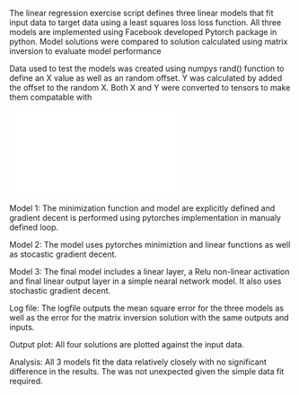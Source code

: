 The linear regression exercise script defines three linear models that fit input data to target data using a least squares loss loss function.  All three models are implemented using Facebook developed Pytorch package in python. Model solutions were compared to solution calculated using matrix inversion to evaluate model performance

Data used to test the models was created using numpys rand() function to define an X value as well as an random offset. Y was calculated by added the offset to the random X. Both X and Y were converted to tensors to make them compatable with 

![](Linear_Regression_Exercise.pdf)

Model 1: The minimization function and model are explicitly defined and gradient decent is performed using pytorches implementation in manualy defined loop.

Model 2: The model uses pytorches minimiztion and linear functions as well as stocastic gradient decent.

Model 3: The final model includes a linear layer, a Relu non-linear activation and final linear output layer in a simple nearal network model. It also uses stochastic gradient decent.

Log file: The logfile outputs the mean square error for the three models as well as the error for the matrix inversion solution with the same outputs and inputs.

Output plot: All four solutions are plotted against the input data.

Analysis: All 3 models fit the data relatively closely with no significant difference in the results.  The was not unexpected given the simple data fit required.
